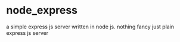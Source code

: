 # node_express
a simple express js server written in node js. nothing fancy just plain express js server
